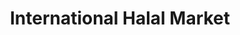 ---
title: "International Halal Market"
url: /buffalo/international-halal-market/
shop: Supermarkt
---